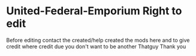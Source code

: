 # United-Federal-Emporium Right to edit

Before editing contact the created/help created the mods here and to give credit where credit due you don't want to be another Thatguy Thank you
